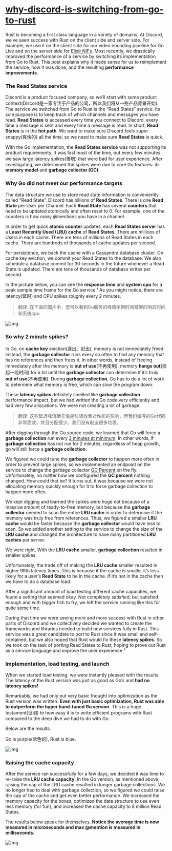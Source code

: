 # [why-discord-is-switching-from-go-to-rust](https://discord.com/blog/why-discord-is-switching-from-go-to-rust)

Rust is becoming a first class language in a variety of domains. At Discord, we’ve seen success with Rust on the client side and server side. For example, we use it on the client side for our video encoding pipeline for Go Live and on the server side for [Elixir NIFs](https://blog.discordapp.com/using-rust-to-scale-elixir-for-11-million-concurrent-users-c6f19fc029d3). Most recently, we drastically improved the performance of a service by switching its implementation from Go to Rust. This post explains why it made sense for us to reimplement the service, how it was done, and the resulting **performance improvements**.

### The Read States service

Discord is a product focused company, so we’ll start with some product context(Discord是一家专注于产品的公司，所以我们将从一些产品背景开始). The service we switched from Go to Rust is the “Read States” service. Its sole purpose is to keep track of which channels and messages you have read. **Read States** is accessed every time you connect to Discord, every time a message is sent and every time a message is read. In short, **Read States** is in the **hot path**. We want to make sure Discord feels super snappy(爽快的) all the time, so we need to make sure **Read States** is quick.

With the Go implementation, the **Read States service** was not supporting its product requirements. It was fast most of the time, but every few minutes we saw large latency spikes(骤增) that were bad for user experience. After investigating, we determined the spikes were due to core Go features: its **memory model** and **garbage collector (GC)**.

### Why Go did not meet our performance targets

The data structure we use to store read state information is conveniently called “Read State”. Discord has billions of **Read States**. There is one **Read State** per User per Channel. Each **Read State** has several **counters** that need to be updated atomically and often reset to 0. For example, one of the counters is how many @mentions you have in a channel.

In order to get quick **atomic counter** updates, each **Read States server** has a **Least Recently Used (LRU) cache** of **Read States**. There are millions of Users in each cache. There are tens of millions of Read States in each cache. There are hundreds of thousands of cache updates per second.

For persistence, we back the cache with a Cassandra database cluster. On cache key eviction, we commit your Read States to the database. We also schedule a database commit for 30 seconds in the future whenever a Read State is updated. There are tens of thousands of database writes per second.

In the picture below, you can see the **response time** and **system cpu** for a peak sample time frame for the Go service.¹ As you might notice, there are latency(延时) and CPU spikes roughly every 2 minutes.

> 翻译: 在下面的图片中，您可以看到Go服务的峰值示例时间框架的响应时间和系统cpu

![img](https://cdn.prod.website-files.com/5f9072399b2640f14d6a2bf4/611ed6f4d7cd20ec6f590cce_1*3v779KSfo2OkxUPfPptq_Q.png)

### So why 2 minute spikes?

In Go, on **cache key** eviction(逐出、赶出), memory is not immediately freed. Instead, the **garbage collector** runs every so often to find any memory that has no references and then frees it. In other words, instead of freeing immediately after the memory is **out of use**(不再使用), memory **hangs out**(挂起一段时间) for a bit until the **garbage collector** can determine if it’s truly **out of use**(不再使用). During **garbage collection**, Go has to do a lot of work to determine what memory is free, which can slow the program down.

These **latency spikes** definitely smelled like **garbage collection** performance impact, but we had written the Go code very efficiently and had very few allocations. We were not creating a lot of garbage.

> 翻译: 这些延迟峰值确实像是垃圾收集对性能的影响，但我们编写的Go代码非常高效，并且分配很少。我们没有制造很多垃圾。

After digging through the Go source code, we learned that Go will force a **garbage collection** run every [2 minutes at minimum](https://github.com/golang/go/blob/895b7c85addfffe19b66d8ca71c31799d6e55990/src/runtime/proc.go#L4481-L4486). In other words, if **garbage collection** has not run for 2 minutes, regardless of heap growth, go will still force a **garbage collection**.

We figured we could tune the **garbage collector** to happen more often in order to prevent large spikes, so we implemented an endpoint on the service to change the garbage collector [GC Percent](https://golang.org/pkg/runtime/debug/#SetGCPercent) on the fly. Unfortunately, no matter how we configured the **GC percent** nothing changed. How could that be? It turns out, it was because we were not allocating memory quickly enough for it to force garbage collection to happen more often.

We kept digging and learned the spikes were huge not because of a massive amount of ready-to-free memory, but because the **garbage collector** needed to scan the entire **LRU cache** in order to determine if the memory was truly free from references. Thus, we figured a smaller **LRU cache** would be faster because the **garbage collector** would have less to scan. So we added another setting to the service to change the size of the **LRU cache** and changed the architecture to have many partitioned **LRU caches** per server.

We were right. With the **LRU cache** smaller, **garbage collection** resulted in smaller spikes.

Unfortunately, the trade off of making the **LRU cache** smaller resulted in higher 99th latency times. This is because if the cache is smaller it’s less likely for a user’s **Read State** to be in the cache. If it’s not in the cache then we have to do a database load.

After a significant amount of load testing different cache capacities, we found a setting that seemed okay. Not completely satisfied, but satisfied enough and with bigger fish to fry, we left the service running like this for quite some time.

During that time we were seeing more and more success with Rust in other parts of Discord and we collectively decided we wanted to create the frameworks and libraries needed to build new services fully in Rust. This service was a great candidate to port to Rust since it was small and self-contained, but we also hoped that Rust would fix these **latency spikes**. So we took on the task of porting Read States to Rust, hoping to prove out Rust as a service language and improve the user experience.²

### Implementation, load testing, and launch

When we started load testing, we were instantly pleased with the results. The latency of the Rust version was just as good as Go’s and **had no latency spikes!**

Remarkably, we had only put very basic thought into optimization as the Rust version was written. **Even with just basic optimization, Rust was able to outperform the hyper hand-tuned Go version.** This is a huge testament(证明) to how easy it is to write efficient programs with Rust compared to the deep dive we had to do with Go.

Below are the results.

Go is purple(紫色的), Rust is blue.



![img](https://cdn.prod.website-files.com/5f9072399b2640f14d6a2bf4/611ed6f4b2a3766fbb9964c1_1*-q1B4t622mnxoV8kvT9RwA.png)



### Raising the cache capacity

After the service ran successfully for a few days, we decided it was time to re-raise the **LRU cache capacity**. In the Go version, as mentioned above, raising the cap of the LRU cache resulted in longer garbage collections. We no longer had to deal with garbage collection, so we figured we could raise the cap of the cache and get even better performance. We increased the memory capacity for the boxes, optimized the data structure to use even less memory (for fun), and increased the cache capacity to 8 million Read States.

The results below speak for themselves. **Notice the average time is now measured in microseconds and max @mention is measured in milliseconds.**

![img](https://cdn.prod.website-files.com/5f9072399b2640f14d6a2bf4/611ed6f470390c9ef1cd8fc7_1*DkLOxc-PzkqgXUj_nnOPpA.png)